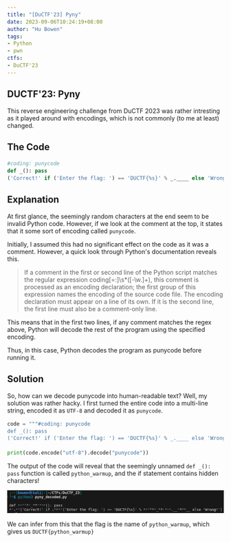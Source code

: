 ```yaml
---
title: "[DuCTF'23] Pyny"
date: 2023-09-06T10:24:19+08:00
author: "Hu Bowen"
tags:
- Python
- pwn
ctfs:
- DuCTF'23
---
```


## DUCTF'23: Pyny

This reverse engineering challenge from DuCTF 2023 was rather intresting as it
played around with encodings, which is not commonly (to me at least) changed.

## The Code

```py
#coding: punycode
def _(): pass
('Correct!' if ('Enter the flag: ') == 'DUCTF{%s}' % _.____ else 'Wrong!')-gdd7dd23l3by980a4baunja1d4ukc3a3e39172b4sagce87ciajq2bi5atq4b9b3a3cy0gqa9019gtar0ck
```

## Explanation

At first glance, the seemingly random characters at the end seem to be invalid
Python code. However, if we look at the comment at the top, it states that it
some sort of encoding called `punycode`.

Initially, I assumed this had no significant effect on the code as it was a
comment. However, a quick look through Python's documentation reveals this.

> If a comment in the first or second line of the Python script matches the
> regular expression coding[=:]\s*([-\w.]+), this comment is processed as an
> encoding declaration; the first group of this expression names the encoding
> of the source code file. The encoding declaration must appear on a line of
> its own. If it is the second line, the first line must also be a comment-only line.

This means that in the first two lines, if any comment matches the regex above,
Python will decode the rest of the program using the specified encoding.

Thus, in this case, Python decodes the program as punycode before running it.

## Solution

So, how can we decode punycode into human-readable text? Well,
my solution was rather hacky. I first turned the entire code
into a multi-line string, encoded it as `UTF-8` and decoded it
as `punycode`.

```py
code = """#coding: punycode
def _(): pass
('Correct!' if ('Enter the flag: ') == 'DUCTF{%s}' % _.____ else 'Wrong!')-gdd7dd23l3by980a4baunja1d4ukc3a3e39172b4sagce87ciajq2bi5atq4b9b3a3cy0gqa9019gtar0ck"""

print(code.encode("utf-8").decode("punycode"))
```

The output of the code will reveal that the seemingly unnamed `def _(): pass`
function is called `python_warmup`, and the if statement contains hidden characters!

![pyny](pyny_1.png)

We can infer from this that the flag is the name of `python_warmup`,
which gives us `DUCTF{python_warmup}`
